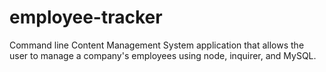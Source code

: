 # employee-tracker
Command line Content Management System application that allows the user to manage a company's employees using node, inquirer, and MySQL.

